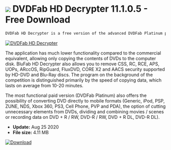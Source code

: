 # ![](https://cdn.softexe.net/static/icon/win.gif) DVDFab HD Decrypter 11.1.0.5 - Free Download

```sh
DVDFab HD Decrypter is a free version of the advanced DVDFab Platinum program designed for copying, converting and burning DVDs.
```
[![DVDFab HD Decrypter](https://gallery.dpcdn.pl/imgc/Tools/241/g_-_420x350_1.5_-_x20100823123350.png)](https://softexe.net/win/system/cd-dvd/dvdfab-hd-decrypter:hpec.html)

The application has much lower functionality compared to the commercial equivalent, allowing only copying the contents of DVDs to the computer disk. BluFab HD Decrypter also allows you to remove CSS, RC, RCE, APS, UOPs, ARccOS, RipGuard, FluxDVD, CORE X2 and AACS security supported by HD-DVD and Blu-Ray discs. The program on the background of the competition is distinguished primarily by the speed of copying data, which lasts on average from 10-20 minutes.
 
 The most functional paid version (DVDFab Platinum) also offers the possibility of converting DVD directly to mobile formats (Generic, iPod, PSP, ZUNE, NDS, Xbox 360, PS3, Cell Phone, PVP and PDA), the option of cutting unnecessary elements from DVDs, dividing and combining movies / scenes or recording data on DVD + R / RW, DVD-R / RW, DVD + R DL, DVD-R DL).


- **Update:** Aug 25 2020
- **File size:** 4.11 MB

[![Download](https://cdn.softexe.net/static/img/download.png)](https://softexe.net/win/system/cd-dvd/dvdfab-hd-decrypter:hpec.html)

